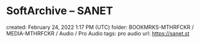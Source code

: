 # SoftArchive – SANET

created: February 24, 2022 1:17 PM (UTC)
folder: BOOKMRKS-MTHRFCKR / MEDIA-MTHRFCKR / Audio / Pro Audio
tags: pro audio
url: https://sanet.st